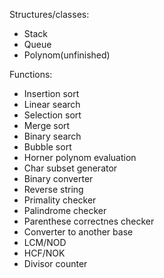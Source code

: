 Structures/classes:
- Stack
- Queue
- Polynom(unfinished)

Functions:

- Insertion sort
- Linear search
- Selection sort
- Merge sort
- Binary search
- Bubble sort
- Horner polynom evaluation
- Char subset generator
- Binary converter
- Reverse string
- Primality checker
- Palindrome checker
- Parenthese correctnes checker
- Converter to another base
- LCM/NOD
- HCF/NOK
- Divisor counter

